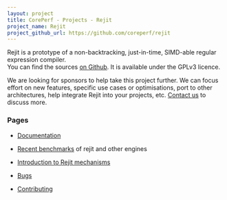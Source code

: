 ```yaml
---
layout: project
title: CorePerf - Projects - Rejit
project_name: Rejit
project_github_url: https://github.com/coreperf/rejit
---
```


Rejit is a prototype of a non-backtracking, just-in-time, SIMD-able regular
expression compiler.
<br />
You can find the sources [on Github][rejit github].  It is available under the
GPLv3 licence.

We are looking for sponsors to help take this project further. We can focus
effort on new features, specific use cases or optimisations, port to other
architectures, help integrate Rejit into your projects, etc.
[Contact us][email alexandre] to discuss more.


### Pages

* [Documentation][rejit documentation]
* [Recent benchmarks][rejit benchmarks] of rejit and other engines
* [Introduction to Rejit mechanisms][rejit intro]
* [Bugs][rejit bugs]
* [Contributing][rejit contributing]



  [rejit github]: https://github.com/coreperf/rejit 
  [rejit documentation]: /projects/rejit/documentation.html
  [rejit benchmarks]: /projects/rejit/benchmarks.html
  [rejit intro]: /projects/rejit/introduction.html
  [rejit bugs]: /projects/rejit/bugs_contributing.html#bugs
  [rejit contributing]: /projects/rejit/bugs_contributing.html#contributing
  [email alexandre]: mailto:alexandre@coreperf.com
